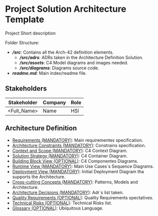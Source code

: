 # Project Solution Architecture Template

Project Short description

Folder Structure:

- ***/src***: Contains all the Arch-42 definition elements.
  - ***/src/adrs***: ADRs taken in the Architecture Definition Solution.
  - ***/src/assets***: C4 Model diagrams and images needed.
  - ***/src/diagrams***: Diagrams source code.  
- ***readme.md***: Main index/readme file.

## Stakeholders

| Stakeholder              | Company | Role |
|--------------------------|---------|------|
| <Full_Name>              | Name    | HSI  |

## Architecture Definition

- [Requirements (MANDATORY)](./src/01_requirements.md): Main requirementes specification.
- [Architecture Constraints (MANDATORY)](./src/02_architecture_constraints.md): Constrains specification.
- [Context and Scope (MANDATORY)](./src/03_context_and_scope.md): C4 Context Diagram.
- [Solution Strategy (MANDATORY)](./src/04_solution_strategy.md): C4 Container Diagram.
- [Building Block View (OPTIONAL)](./src/05_building_block_view.md): C4 Componentes Diagrams.
- [Runtime View (MANDATORY)](./src/06_runtime_view.md): Main Use Cases´s Sequence Diagrams.
- [Deployment View (MANDATORY)](./src/07_deployment_view.md): Initial Deployment Diagram tha supports the Architecture.
- [Cross-cutting Concepts (MANDATORY)](./src/08_concepts.md): Patterns, Models and Architecture.
- [Architecture Decisions (MANDATORY)](./src/09_architecture_decisions.md): Adr´s list taken.
- [Quality Requirements (OPTIONAL)](./src/10_quality_requirements.md): Quality Requirements spectatives.
- [Technical Risks (OPTIONAL)](./src/11_technical_risks.md): Technical Risks list.
- [Glossary (OPTIONAL)](./src/12_glossary.md): Ubiquitous Language.
